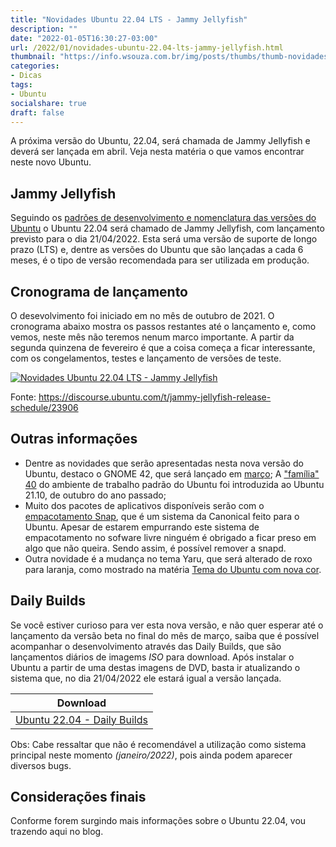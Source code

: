 ```yaml
---
title: "Novidades Ubuntu 22.04 LTS - Jammy Jellyfish"
description: ""
date: "2022-01-05T16:30:27-03:00"
url: /2022/01/novidades-ubuntu-22.04-lts-jammy-jellyfish.html
thumbnail: "https://info.wsouza.com.br/img/posts/thumbs/thumb-novidades-ubuntu-22-04.png"
categories:
- Dicas
tags:
- Ubuntu  
socialshare: true
draft: false
---
```

A próxima versão do Ubuntu, 22.04, será chamada de Jammy Jellyfish e deverá ser lançada em abril. Veja nesta matéria o que vamos encontrar neste novo Ubuntu.

<!--more-->

## Jammy Jellyfish

Seguindo os <a href="https://info.wsouza.com.br/2019/03/ubuntu-como-funciona-politica-de-seu-ciclo-de-vida.html" target="_blank">padrões de desenvolvimento e nomenclatura das versões do Ubuntu</a> o Ubuntu 22.04 será chamado de Jammy Jellyfish, com lançamento previsto para o dia 21/04/2022. Esta será uma versão de suporte de longo prazo (LTS) e, dentre as versões do Ubuntu que são lançadas a cada 6 meses, é o tipo de versão recomendada para ser utilizada em produção.

## Cronograma de lançamento

O desevolvimento foi iniciado em no mês de outubro de 2021. O cronograma abaixo mostra os passos restantes até o lançamento e, como vemos, neste mês não teremos nenum marco importante. A partir da segunda quinzena de fevereiro é que a coisa começa a ficar interessante, com os congelamentos, testes e lançamento de versões de teste. 


[![Novidades Ubuntu 22.04 LTS - Jammy Jellyfish](/img/posts/22.04.png "Novidades Ubuntu 22.04 LTS - Jammy Jellyfish")](/img/posts/22.04.png)

Fonte: <a href="https://discourse.ubuntu.com/t/jammy-jellyfish-release-schedule/23906" target="_blank">https://discourse.ubuntu.com/t/jammy-jellyfish-release-schedule/23906</a>

## Outras informações

* Dentre as novidades que serão apresentadas nesta nova versão do Ubuntu, destaco o GNOME 42, que será lançado em <a href="https://wiki.gnome.org/FortyTwo" target="_blank">março</a>;
A <a href="https://info.wsouza.com.br/2021/04/primeiras-impressoes-sobre-o-gnome-40.html" target="_blank">"família" 40</a> do ambiente de trabalho padrão do Ubuntu foi introduzida ao Ubuntu 21.10, de outubro do ano passado;
* Muito dos pacotes de aplicativos disponíveis serão com o <a href="https://info.wsouza.com.br/2020/12/flatpak-e-snap-no-debian-fedora-e-ubuntu.html" target="_blank">empacotamento Snap</a>, que é um sistema da Canonical feito para o Ubuntu. Apesar de estarem empurrando este sistema de empacotamento no sofware livre ninguém é obrigado a ficar preso em algo que não queira. Sendo assim, é possível remover a snapd. 
* Outra novidade é a mudança no tema Yaru, que será alterado de roxo para laranja, como mostrado na matéria <a href="https://info.wsouza.com.br/2022/01/tema-do-ubuntu-com-nova-cor.html" target="_blank">Tema do Ubuntu com nova cor</a>.

## Daily Builds

Se você estiver curioso para ver esta nova versão, e não quer esperar até o lançamento da versão beta no final do mês de março, saiba que é possível acompanhar o desenvolvimento através das Daily Builds, que são lançamentos diários de imagems _ISO_ para download. Após instalar o Ubuntu a partir de uma destas imagens de DVD, basta ir atualizando o sistema que, no dia 21/04/2022 ele estará igual a versão lançada.

Download |
:------: |
[ Ubuntu 22.04 - Daily Builds](https://cdimage.ubuntu.com/daily-live/current/) |
 
Obs: Cabe ressaltar que não é recomendável a utilização como sistema principal neste momento _(janeiro/2022)_, pois ainda podem aparecer diversos bugs.

## Considerações finais

Conforme forem surgindo mais informações sobre o Ubuntu 22.04, vou trazendo aqui no blog.


